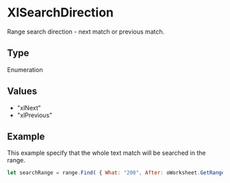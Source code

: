 # XlSearchDirection

Range search direction - next match or previous match.

## Type

Enumeration

## Values

- "xlNext"
- "xlPrevious"


## Example

This example specify that the whole text match will be searched in the range.

```javascript editor-xlsx
let searchRange = range.Find( { What: "200", After: oWorksheet.GetRange("B1"), LookIn: "xlValues", LookAt: "xlWhole",	SearchOrder: "xlByColumns", SearchDirection: "xlNext", MatchCase: true } );
```
